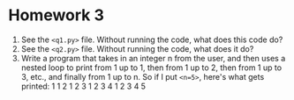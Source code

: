 # Homework 3

1. See the `<q1.py>` file. Without running the code, what does this code do?
1. See the `<q2.py>` file. Without running the code, what does it do?
1. Write a program that takes in an integer n from the user, and then uses a nested loop to print from 1 up to 1, then from 1 up to 2, then from 1 up to 3, etc., and finally from 1 up to n. So if I put `<n=5>`, here's what gets printed:
    1
    1 2
    1 2 3
    1 2 3 4
    1 2 3 4 5